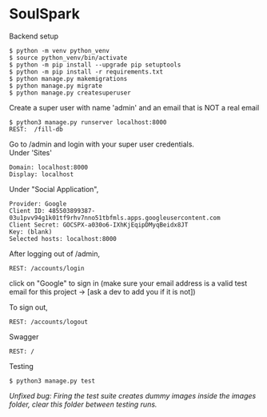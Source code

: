 # SoulSpark


Backend setup
```
$ python -m venv python_venv
$ source python_venv/bin/activate
$ python -m pip install --upgrade pip setuptools
$ python -m pip install -r requirements.txt
$ python manage.py makemigrations
$ python manage.py migrate
$ python manage.py createsuperuser
```

Create a super user with name 'admin' and an email that is NOT a real email

```
$ python3 manage.py runserver localhost:8000
REST:  /fill-db
```

Go to /admin and login with your super user credentials. \
Under 'Sites'
```
Domain: localhost:8000
Display: localhost
```

Under "Social Application",
```
Provider: Google
Client ID: 485503899387-03u1pvv94g1k01tf9rhv7nno51tbfmls.apps.googleusercontent.com
Client Secret: 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
Key: (blank)
Selected hosts: localhost:8000
```

After logging out of /admin,
```
REST: /accounts/login
```
click on "Google" to sign in (make sure your email address is a valid test email for this project -> [ask a dev to add you if it is not])

To sign out,
```
REST: /accounts/logout
```

Swagger
```
REST: /
```

Testing
```
$ python3 manage.py test
```
*Unfixed bug: Firing the test suite creates dummy images inside the images folder, clear this folder between testing runs.*